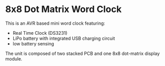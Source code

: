 # 8x8 Dot Matrix Word Clock
This is an AVR based mini word clock featuring:
* Real Time Clock (DS3231)
* LiPo battery with integrated USB charging circuit
* low battery sensing

The unit is composed of two stacked PCB and one 8x8 dot-matrix display module.
